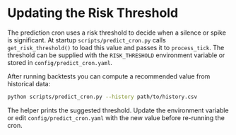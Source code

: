 # Updating the Risk Threshold

The prediction cron uses a risk threshold to decide when a silence or spike
is significant. At startup `scripts/predict_cron.py` calls
`get_risk_threshold()` to load this value and passes it to `process_tick`.
The threshold can be supplied with the `RISK_THRESHOLD` environment variable
or stored in `config/predict_cron.yaml`.

After running backtests you can compute a recommended value from historical
data:

```bash
python scripts/predict_cron.py --history path/to/history.csv
```

The helper prints the suggested threshold. Update the environment variable
or edit `config/predict_cron.yaml` with the new value before re-running the
cron.
